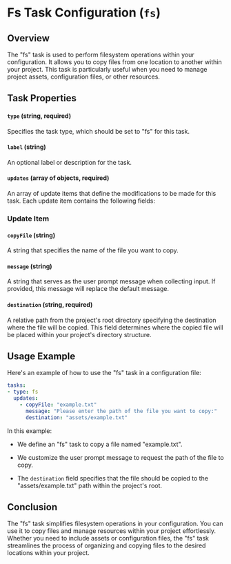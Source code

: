 Fs Task Configuration (`fs`)
============================

Overview
--------

The "fs" task is used to perform filesystem operations within your configuration. It allows you to copy files from one location to another within your project. This task is particularly useful when you need to manage project assets, configuration files, or other resources.

Task Properties
---------------

#### `type` (string, required)
Specifies the task type, which should be set to "fs" for this task.

#### `label` (string)
An optional label or description for the task.

#### `updates` (array of objects, required)
An array of update items that define the modifications to be made for this task. Each update item contains the following fields:

### Update Item

#### `copyFile` (string)
A string that specifies the name of the file you want to copy.

#### `message` (string)
A string that serves as the user prompt message when collecting input. If provided, this message will replace the default message.

#### `destination` (string, required)
A relative path from the project's root directory specifying the destination where the file will be copied. This field determines where the copied file will be placed within your project's directory structure.

Usage Example
-------------

Here's an example of how to use the "fs" task in a configuration file:

```yaml
tasks:
- type: fs
  updates:
    - copyFile: "example.txt"
      message: "Please enter the path of the file you want to copy:"
      destination: "assets/example.txt"
```

In this example:

-   We define an "fs" task to copy a file named "example.txt".

-   We customize the user prompt message to request the path of the file to copy.

-   The `destination` field specifies that the file should be copied to the "assets/example.txt" path within the project's root.

Conclusion
----------

The "fs" task simplifies filesystem operations in your configuration. You can use it to copy files and manage resources within your project effortlessly. Whether you need to include assets or configuration files, the "fs" task streamlines the process of organizing and copying files to the desired locations within your project.
